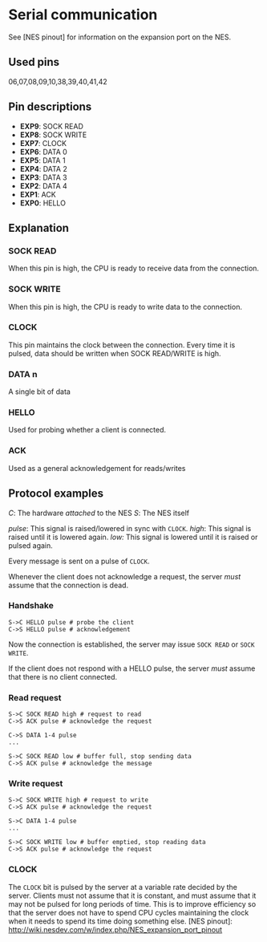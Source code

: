 # Serial communication #

See [NES pinout] for information on the expansion port on the NES.

## Used pins ##

06,07,08,09,10,38,39,40,41,42

## Pin descriptions ##

- **EXP9**: SOCK READ
- **EXP8**: SOCK WRITE
- **EXP7**: CLOCK
- **EXP6**: DATA 0
- **EXP5**: DATA 1
- **EXP4**: DATA 2
- **EXP3**: DATA 3
- **EXP2**: DATA 4
- **EXP1**: ACK
- **EXP0**: HELLO

## Explanation ##

### SOCK READ ###

When this pin is high, the CPU is ready to receive data from the connection.

### SOCK WRITE ###

When this pin is high, the CPU is ready to write data to the connection. 

### CLOCK ###

This pin maintains the clock between the connection. Every time it is pulsed,
data should be written when SOCK READ/WRITE is high.

### DATA n ###

A single bit of data

### HELLO ###

Used for probing whether a client is connected.

### ACK ###

Used as a general acknowledgement for reads/writes

## Protocol examples ##

*C*: The hardware *attached* to the NES
*S*: The NES itself

*pulse*: This signal is raised/lowered in sync with `CLOCK`.
*high*: This signal is raised until it is lowered again.
*low:* This signal is lowered until it is raised or pulsed again.

Every message is sent on a pulse of `CLOCK`.

Whenever the client does not acknowledge a request, the server *must* assume
that the connection is dead.

### Handshake ###

```text
S->C HELLO pulse # probe the client
C->S HELLO pulse # acknowledgement
```

Now the connection is established, the server may issue `SOCK READ` or
`SOCK WRITE`.

If the client does not respond with a HELLO pulse, the server *must* assume
that there is no client connected.

### Read request ###

```text
S->C SOCK READ high # request to read
C->S ACK pulse # acknowledge the request

C->S DATA 1-4 pulse
...

S->C SOCK READ low # buffer full, stop sending data
C->S ACK pulse # acknowledge the message
```

### Write request ###

```text
S->C SOCK WRITE high # request to write
C->S ACK pulse # acknowledge the request

S->C DATA 1-4 pulse
...

S->C SOCK WRITE low # buffer emptied, stop reading data
C->S ACK pulse # acknowledge the request
```

### CLOCK ###

The `CLOCK` bit is pulsed by the server at a variable rate decided by the
server. Clients must not assume that it is constant, and must assume that it
may not be pulsed for long periods of time. This is to improve efficiency so
that the server does not have to spend CPU cycles maintaining the clock when
it needs to spend its time doing something else.
[NES pinout]: http://wiki.nesdev.com/w/index.php/NES_expansion_port_pinout
